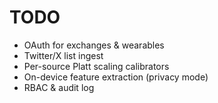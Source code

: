 # TODO

- OAuth for exchanges & wearables
- Twitter/X list ingest
- Per-source Platt scaling calibrators
- On-device feature extraction (privacy mode)
- RBAC & audit log
